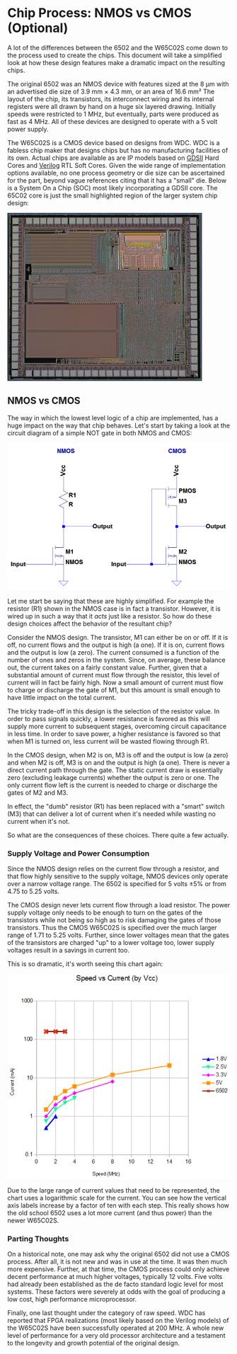 # Chip Process: NMOS vs CMOS (Optional)

A lot of the differences between the 6502 and the W65C02S come down to the
process used to create the chips. This document will take a simplified look
at how these design features make a dramatic impact on the resulting chips.

The original 6502 was an NMOS device with features sized at the 8 &mu;m with
an advertised die size of 3.9 mm &times; 4.3 mm, or an area of 16.6 mm&sup2;
The layout of the chip, its transistors, its interconnect wiring and its
internal registers were all drawn by hand on a huge six layered drawing.
Initially speeds were restricted to 1 MHz, but eventually, parts were
produced as fast as 4 MHz. All of these devices are designed to operate
with a 5 volt power supply.

The W65C02S is a CMOS device based on designs from WDC. WDC is a fabless
chip maker that designs chips but has no manufacturing facilities of its
own. Actual chips are available as are IP models based on
[GDSII](https://en.wikipedia.org/wiki/GDSII)
Hard Cores and
[Verilog](https://en.wikipedia.org/wiki/Verilog)
RTL Soft Cores. Given the wide range of implementation options available, no
one process geometry or die size can be ascertained for the part, beyond
vague references citing that it has a "small" die. Below is a System On a
Chip (SOC) most likely incorporating a GDSII core. The 65C02 core is just the
small highlighted region of the larger system chip design:

![65C02 SOC](./65c02_in_a_SOC.png)

## NMOS vs CMOS

The way in which the lowest level logic of a chip are implemented, has a huge
impact on the way that chip behaves. Let's start by taking a look at the
circuit diagram of a simple NOT gate in both NMOS and CMOS:

![NMOS vs CMOS](./NvsC.png)

Let me start be saying that these are highly simplified. For example the
resistor (R1) shown in the NMOS case is in fact a transistor. However, it is
wired up in such a way that it _acts_ just like a resistor. So how do these
design choices affect the behavior of the resultant chip?

Consider the NMOS design. The transistor, M1 can either be on or off. If it
is off, no current flows and the output is high (a one). If it is on, current
flows and the output is low (a zero). The current consumed is a function of
the number of ones and zeros in the system. Since, on average, these balance
out, the current takes on a fairly constant value. Further, given that a
substantial amount of current must flow through the resistor, this level of
current will in fact be fairly high. Now a small amount of current must flow
to charge or discharge the gate of M1, but this amount is small enough to
have little impact on the total current.

The tricky trade-off in this design is the selection of the resistor value.
In order to pass signals quickly, a lower resistance is favored as this will
supply more current to subsequent stages, overcoming circuit capacitance in
less time. In order to save power, a higher resistance is favored so that
when M1 is turned on, less current will be wasted flowing through R1.

In the CMOS design, when M2 is on, M3 is off and the output is low (a zero)
and when M2 is off, M3 is on and the output is high (a one). There is never
a direct current path through the gate. The static current draw is essentially
zero (excluding leakage currents) whether the output is zero or one. The only
current flow left is the current is needed to charge or discharge the gates
of M2 and M3.

In effect, the "dumb" resistor (R1) has been replaced with a "smart" switch
(M3) that can deliver a lot of current when it's needed while wasting no
current when it's not.

So what are the consequences of these choices. There quite a few actually.

### Supply Voltage and Power Consumption

Since the NMOS design relies on the current flow through a resistor, and that
flow highly sensitive to the supply voltage, NMOS devices only operate over
a narrow voltage range. The 6502 is specified for 5 volts &plusmn;5% or from
4.75 to 5.25 volts.

The CMOS design never lets current flow through a load resistor. The power
supply voltage only needs to be enough to turn on the gates of the
transistors while not being so high as to risk damaging the gates of those
transistors. Thus the CMOS W65C02S is specified over the much larger range
of 1.71 to 5.25 volts. Further, since lower voltages mean that the gates
of the transistors are charged "up" to a lower voltage too, lower supply
voltages result in a savings in current too.

This is so dramatic, it's worth seeing this chart again:

![Current vs Speed by Voltage](./CurrentvSpeed.png)

Due to the large range of current values that need to be represented, the
chart uses a logarithmic scale for the current. You can see how the vertical
axis labels increase by a factor of ten with each step. This really shows how
the old school 6502 uses a lot more current (and thus power) than the newer
W65C02S.

### Parting Thoughts

On a historical note, one may ask why the original 6502 did not use a CMOS
process. After all, it is not new and was in use at the time. It was then much
more expensive. Further, at that time, the CMOS process could only achieve
decent performance at much higher voltages, typically 12 volts. Five volts
had already been established as the de facto standard logic level for most
systems. These factors were severely at odds with the goal of producing a
low cost, high performance microprocessor.

Finally, one last thought under the category of raw speed. WDC has reported
that FPGA realizations (most likely based on the Verilog models) of the
W65C02S have been successfully operated at 200 MHz. A whole new level of
performance for a very old processor architecture and a testament to the
longevity and growth potential of the original design.
